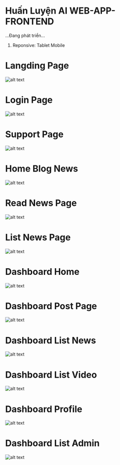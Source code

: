 # Huấn Luyện AI WEB-APP-FRONTEND
   ...Đang phát triển...
1. Reponsive: Tablet Mobile

# Langding Page

![alt text](https://github.com/hongdethat/world-singularity-font-end-app/blob/image/HomePage.png)

# Login Page

![alt text](https://github.com/hongdethat/world-singularity-font-end-app/blob/image/Login.png)

# Support Page

![alt text](https://github.com/hongdethat/world-singularity-font-end-app/blob/image/Hotro.png)

# Home Blog News

![alt text](https://github.com/hongdethat/world-singularity-font-end-app/blob/image/NewsHome.png)

# Read News Page

![alt text](https://github.com/hongdethat/world-singularity-font-end-app/blob/image/ReadNews.png)

# List News Page

![alt text](https://github.com/hongdethat/world-singularity-font-end-app/blob/image/danhmuc.png)

# Dashboard Home

![alt text](https://github.com/hongdethat/world-singularity-font-end-app/blob/image/DBHome.png)

# Dashboard Post Page

![alt text](https://github.com/hongdethat/world-singularity-font-end-app/blob/image/BDPOST.png)

# Dashboard List News

![alt text](https://github.com/hongdethat/world-singularity-font-end-app/blob/image/DBNEWS.png)

# Dashboard List Video

![alt text](https://github.com/hongdethat/world-singularity-font-end-app/blob/image/DBVideo.png)

# Dashboard Profile

![alt text](https://github.com/hongdethat/world-singularity-font-end-app/blob/image/DBProfile.png)

# Dashboard List Admin

![alt text](https://github.com/hongdethat/world-singularity-font-end-app/blob/image/DBLIST.png)
